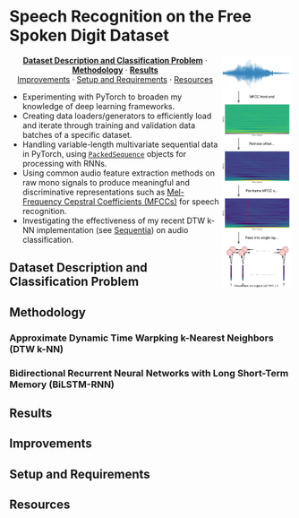 # Speech Recognition on the Free Spoken Digit Dataset

<img src="./assets/fsdd.svg" width="25%" align="right"/>

<p align="center">
    <a href="#dataset-description-and-classification-problem"><b>Dataset Description and Classification Problem</b></a> ·
    <a href="#methodology"><b>Methodology</b></a> ·
    <a href="#results"><b>Results</b></a><br/>
    <a href="#improvements">Improvements</a> ·
    <a href="#setup-and-requirements">Setup and Requirements</a> ·
    <a href="#resources">Resources</a>
</p>

- Experimenting with PyTorch to broaden my knowledge of deep learning frameworks.
- Creating data loaders/generators to efficiently load and iterate through training and validation data batches of a specific dataset.
- Handling variable-length multivariate sequential data in PyTorch, using [`PackedSequence`](https://pytorch.org/docs/master/generated/torch.nn.utils.rnn.PackedSequence.html) objects for processing with RNNs.
- Using common audio feature extraction methods on raw mono signals to produce meaningful and discriminative representations such as [Mel-Frequency Cepstral Coefficients (MFCCs)](https://en.wikipedia.org/wiki/Mel-frequency_cepstrum) for speech recognition.
- Investigating the effectiveness of my recent DTW k-NN implementation (see [Sequentia](https://github.com/eonu/sequentia)) on audio classification.

## Dataset Description and Classification Problem

<!-- MNIST vs FSDD picture -->

## Methodology

<!-- Talk about MFCCs (how many?) (how preprocessed) -->

<!-- Train-val-test split size -->
<!-- Measures (accuracy) -->

<!-- Talk about each method -->
<!-- Link to notebooks -->

### Approximate Dynamic Time Warpking k-Nearest Neighbors (DTW k-NN)

<!-- Talk about method + sequentia -->
<!-- Link to notebook -->

### Bidirectional Recurrent Neural Networks with Long Short-Term Memory (BiLSTM-RNN)

<!-- Talk about method -->
<!-- NN diagram? -->
<!-- Link to notebook -->

## Results

<!-- Table -->

## Improvements

<!-- Talk about Mel spectrograms -->
<!-- Talk about how it can be improved by sigment + specaugment, delta+deltadelta -->
<!-- Deeper NN -->
<!-- CNN-LSTM (temporal convolutions) -->

## Setup and Requirements

## Resources

<!-- Useful resources (Haytham Fayek, MusicInformationRetrieval, etc.) -->